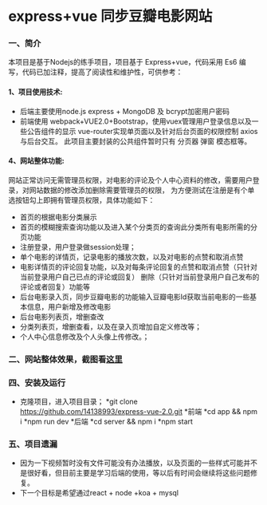 # express+vue 同步豆瓣电影网站
### 一、简介
本项目是基于Nodejs的练手项目，项目基于 Express+vue，代码采用 Es6 编写，代码已加注释，提高了阅读性和维护性，可供参考：
#### 1、项目使用技术:
* 后端主要使用node.js express + MongoDB 及 bcrypt加密用户密码
* 前端使用 webpack+VUE2.0+Bootstrap，使用vuex管理用户登录信息以及一些公告组件的显示 vue-router实现单页面以及针对后台页面的权限控制 axios与后台交互。
此项目主要封装的公共组件暂时只有 分页器 弹窗 模态框等。

#### 4、网站整体功能:
 网站正常访问无需管理员权限，对电影的评论及个人中心资料的修改，需要用户登录，对网站数据的修改添加删除需要管理员的权限，
 为方便测试在注册是有个单选按钮勾上即拥有管理员权限，具体功能如下：
* 首页的根据电影分类展示
* 首页的模糊搜索查询功能以及进入某个分类页的查询此分类所有电影所需的分页功能
* 注册登录，用户登录做session处理；
* 单个电影的详情页，记录电影的播放次数，以及对电影的点赞和取消点赞
* 电影详情页的评论回复功能，以及对每条评论回复的点赞和取消点赞（只针对当前登录用户自己已点的评论或回复）
  删除（只针对当前登录用户自己发布的评论或者回复）功能等
* 后台电影录入页，同步豆瓣电影的功能输入豆瓣电影Id获取当前电影的一些基本信息，用户新增及修改电影
* 后台电影列表页，增删查改
* 分类列表页，增删查看，以及在录入页增加自定义修改等；
* 个人中心信息修改及个人头像上传修改。；
### 二、网站整体效果，截图看[这里](https://github.com/14138993/express-vue-2.0/blob/master/image.md)

### 四、安装及运行
* 克隆项目，进入项目目录；
 *git clone https://github.com/14138993/express-vue-2.0.git
 *前端
 *cd app && npm i
 *npm run dev
 *后端
 *cd server && npm i
 *npm start


### 五、项目遗漏
  * 因为一下视频暂时没有文件可能没有办法播放，以及页面的一些样式可能并不是很好看，但目前主要是学习后端的使用，等以后有时间会继续将这些问题修复。
  * 下一个目标是希望通过react + node +koa + mysql
